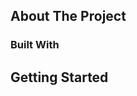 <!-- ABOUT THE PROJECT -->

## About The Project

### Built With

<!-- GETTING STARTED -->

## Getting Started
